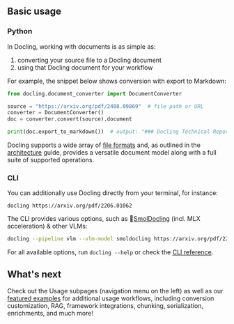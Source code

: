 ## Basic usage

### Python

In Docling, working with documents is as simple as:

1. converting your source file to a Docling document
2. using that Docling document for your workflow

For example, the snippet below shows conversion with export to Markdown:

```python
from docling.document_converter import DocumentConverter

source = "https://arxiv.org/pdf/2408.09869"  # file path or URL
converter = DocumentConverter()
doc = converter.convert(source).document

print(doc.export_to_markdown())  # output: "### Docling Technical Report[...]"
```

Docling supports a wide array of [file formats](./supported_formats.md) and, as outlined in the
[architecture](../concepts/architecture.md) guide, provides a versatile document model along with a full suite of
supported operations.

### CLI

You can additionally use Docling directly from your terminal, for instance:

```console
docling https://arxiv.org/pdf/2206.01062
```

The CLI provides various options, such as 🥚[SmolDocling](https://huggingface.co/ds4sd/SmolDocling-256M-preview) (incl. MLX acceleration) & other VLMs:
```bash
docling --pipeline vlm --vlm-model smoldocling https://arxiv.org/pdf/2206.01062
```

For all available options, run `docling --help` or check the [CLI reference](../reference/cli.md).

## What's next

Check out the Usage subpages (navigation menu on the left) as well as our [featured examples](../examples/index.md) for
additional usage workflows, including conversion customization, RAG, framework integrations, chunking, serialization,
enrichments, and much more!

